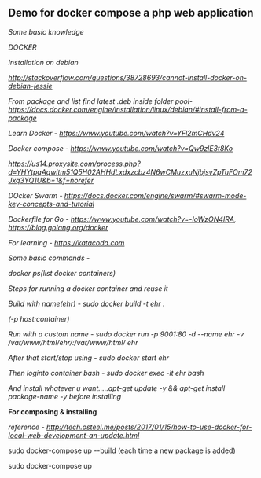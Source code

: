 <h2>Demo for docker compose a php web application</h2>

<i>Some basic knowledge

DOCKER

Installation on debian


http://stackoverflow.com/questions/38728693/cannot-install-docker-on-debian-jessie

From package and list find latest .deb inside folder pool- https://docs.docker.com/engine/installation/linux/debian/#install-from-a-package 

Learn Docker - https://www.youtube.com/watch?v=YFl2mCHdv24

Docker compose - https://www.youtube.com/watch?v=Qw9zlE3t8Ko

https://us14.proxysite.com/process.php?d=YHYtpqAqwitm51Q5H02AHHdLxdxzcbz4N6wCMuzxuNjbjsvZpTuFOm72Jxq3YQ1U&b=1&f=norefer

DOcker Swarm - https://docs.docker.com/engine/swarm/#swarm-mode-key-concepts-and-tutorial

Dockerfile for Go - https://www.youtube.com/watch?v=-IoWzON4IRA, https://blog.golang.org/docker

For learning - https://katacoda.com 

Some basic commands - 

docker ps(list docker containers) 

Steps for running a docker container and reuse it

Build  with name(ehr) - sudo docker build -t ehr .

(-p host:container)

Run with a custom name - sudo docker run -p 9001:80 -d  --name ehr -v /var/www/html/ehr/:/var/www/html/ ehr

After that start/stop using - sudo docker start ehr 

Then loginto container bash - sudo docker exec -it ehr bash

And install whatever u want…..apt-get update -y && apt-get install package-name -y before installing

</i>

<b>For composing & installing</b>

<i>reference - http://tech.osteel.me/posts/2017/01/15/how-to-use-docker-for-local-web-development-an-update.html</i>

sudo docker-compose up --build (each time a new package is added)

sudo docker-compose up
